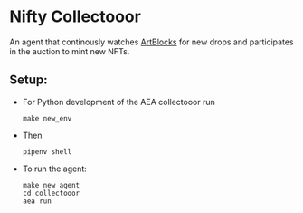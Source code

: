 # Nifty Collectooor

An agent that continously watches [ArtBlocks](artblocks.io) for new drops and participates in the auction to mint new NFTs.

## Setup:

- For Python development of the AEA collectooor run

      make new_env

- Then 

      pipenv shell

- To run the agent:

      make new_agent
      cd collectooor
      aea run
